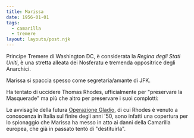 ```yaml
---
title: Marissa
date: 1956-01-01
tags:
  - camarilla
  - tremere
layout: layouts/post.njk
---
```


Principe Tremere di Washington DC, è considerata la _Regina degli Stati Uniti_, è una stretta alleata dei Nosferatu e tremenda oppositrice degli Anarchici.

Marissa si spaccia spesso come segretaria/amante di JFK.

Ha tentato di uccidere Thomas Rhodes, ufficialmente per "preservare la Masquerade" ma più che altro per preservare i suoi complotti:

Le avvisaglie della futura [Operazione Gladio](https://it.wikipedia.org/wiki/Operazione_Gladio), di cui Rhodes è venuto a conoscenza in Italia sul finire degli anni '50, sono infatti una copertura per lo spionaggio che Marissa ha messo in atto ai danni della Camarilla europea, che già in passato tentò di "destituirla".

<!--È una marionetta inconsapevole di Sybil, matusalemme Lasombra. Verrà assassinata nel 1968 da un complotto di Marcus Vitel-->